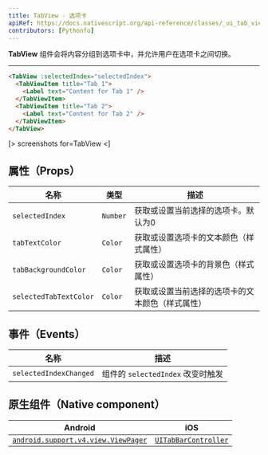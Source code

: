 ```yaml
---
title: TabView - 选项卡
apiRef: https://docs.nativescript.org/api-reference/classes/_ui_tab_view_.tabview
contributors: [Pythonfo]
---
```


**TabView** 组件会将内容分组到选项卡中，并允许用户在选项卡之间切换。

---

```html
<TabView :selectedIndex="selectedIndex">
  <TabViewItem title="Tab 1">
    <Label text="Content for Tab 1" />
  </TabViewItem>
  <TabViewItem title="Tab 2">
    <Label text="Content for Tab 2" />
  </TabViewItem>
</TabView>
```

[> screenshots for=TabView <]

## 属性（Props）

| 名称 | 类型 | 描述 |
|------|------|-------------|
| `selectedIndex` | `Number` | 获取或设置当前选择的选项卡。默认为0 |
| `tabTextColor` | `Color` | 获取或设置选项卡的文本颜色（样式属性） |
| `tabBackgroundColor` | `Color` | 获取或设置选项卡的背景色（样式属性） |
| `selectedTabTextColor` | `Color` | 获取或设置当前选择的选项卡的文本颜色（样式属性） |

## 事件（Events）

| 名称 | 描述 |
|------|-------------|
| `selectedIndexChanged` | 组件的 `selectedIndex` 改变时触发 |

## 原生组件（Native component）

| Android | iOS |
|---------|-----|
| [`android.support.v4.view.ViewPager`](https://developer.android.com/reference/android/support/v4/view/ViewPager.html) | [`UITabBarController`](https://developer.apple.com/documentation/uikit/uitabbarcontroller) |
